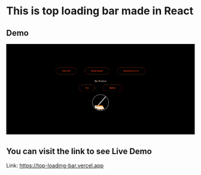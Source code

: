 <h1>This is top loading bar made in React</h1>

<h2>Demo</h2>
<img src="./src/assets/top-bar.gif" alt="top-loading-bar-demo-gif"></img>

<h2>You can visit the link to see Live Demo</h2>
<span>Link: <a href="https://top-loading-bar-zeta.vercel.app/">https://top-loading-bar.vercel.app</a></span>
